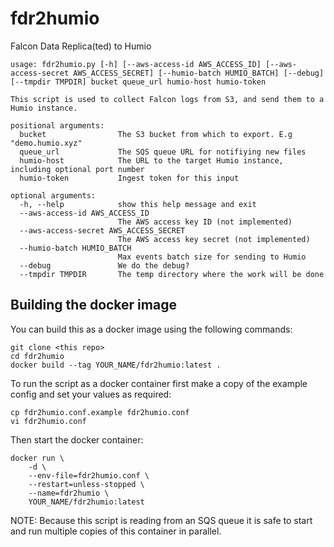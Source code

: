 # fdr2humio
Falcon Data Replica(ted) to Humio

```
usage: fdr2humio.py [-h] [--aws-access-id AWS_ACCESS_ID] [--aws-access-secret AWS_ACCESS_SECRET] [--humio-batch HUMIO_BATCH] [--debug] [--tmpdir TMPDIR] bucket queue_url humio-host humio-token

This script is used to collect Falcon logs from S3, and send them to a Humio instance.

positional arguments:
  bucket                The S3 bucket from which to export. E.g "demo.humio.xyz"
  queue_url             The SQS queue URL for notifiying new files
  humio-host            The URL to the target Humio instance, including optional port number
  humio-token           Ingest token for this input

optional arguments:
  -h, --help            show this help message and exit
  --aws-access-id AWS_ACCESS_ID
                        The AWS access key ID (not implemented)
  --aws-access-secret AWS_ACCESS_SECRET
                        The AWS access key secret (not implemented)
  --humio-batch HUMIO_BATCH
                        Max events batch size for sending to Humio
  --debug               We do the debug?
  --tmpdir TMPDIR       The temp directory where the work will be done

```

## Building the docker image

You can build this as a docker image using the following commands:

```
git clone <this repo>
cd fdr2humio
docker build --tag YOUR_NAME/fdr2humio:latest .
```

To run the script as a docker container first make a copy of the example config and set your values as required:

```
cp fdr2humio.conf.example fdr2humio.conf
vi fdr2humio.conf
```

Then start the docker container:

```
docker run \
    -d \
    --env-file=fdr2humio.conf \
    --restart=unless-stopped \
    --name=fdr2humio \
    YOUR_NAME/fdr2humio:latest
```

NOTE: Because this script is reading from an SQS queue it is safe to start and run multiple copies of this container in parallel.
